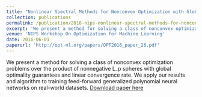 ```yaml
---
title: "Nonlinear Spectral Methods for Nonconvex Optimization with Global Optimality"
collection: publications
permalink: /publication/2016-nips-nonlinear-spectral-methods-for-nonconvex-optimization-with-global-optimality
excerpt: 'We present a method for solving a class of nonconvex optimization problems over the product of nonnegative L_p spheres with global optimality guarantees and linear convergence rate. We apply our results and algorithm to training feed-forward generalized polynomial neural networks on real-world datasets.'
venue: 'NIPS Workshop On Optimization for Machine Learning'
date: 2016-06-01
paperurl: 'http://opt-ml.org/papers/OPT2016_paper_26.pdf'
---
```

We present a method for solving a class of nonconvex optimization problems over the product of nonnegative L_p spheres with global optimality guarantees and linear convergence rate. We apply our results and algorithm to training feed-forward generalized polynomial neural networks on real-world datasets.
[Download paper here](http://opt-ml.org/papers/OPT2016_paper_26.pdf)

